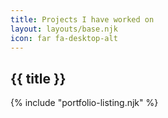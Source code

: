 ```yaml
---
title: Projects I have worked on
layout: layouts/base.njk
icon: far fa-desktop-alt
---
```


<section class="portfolio-area">

<h1><i class="{{ icon }}"></i> {{ title }}</h1>

 {% include "portfolio-listing.njk" %}

</section>